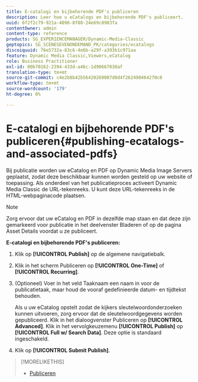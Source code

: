 ```yaml
---
title: E-catalogi en bijbehorende PDF's publiceren
description: Leer hoe u eCatalogs en bijbehorende PDF's publiceert.
uuid: 6f2f2c79-921a-4096-8f80-24e69c8983fa
contentOwner: admin
content-type: reference
products: SG_EXPERIENCEMANAGER/Dynamic-Media-Classic
geptopics: SG_SCENESEVENONDEMAND_PK/categories/ecatalogs
discoiquuid: 76e5732a-83c6-4e6b-a29f-a393b1c971aa
feature: Dynamic Media Classic,Viewers,eCatalog
role: Business Practitioner
exl-id: 00b70162-2394-433d-a46c-1d90667030af
translation-type: tm+mt
source-git-commit: c4e2b8b42b56420269087d0d4f262490464270c0
workflow-type: tm+mt
source-wordcount: '179'
ht-degree: 0%

---
```


# E-catalogi en bijbehorende PDF&#39;s publiceren{#publishing-ecatalogs-and-associated-pdfs}

Bij publicatie worden uw eCatalog en PDF op Dynamic Media Image Servers geplaatst, zodat deze beschikbaar kunnen worden gesteld op uw website of toepassing. Als onderdeel van het publicatieproces activeert Dynamic Media Classic de URL-tekenreeks. U kunt deze URL-tekenreeks in de HTML-webpaginacode plaatsen.

>[!NOTE]
>
>Zorg ervoor dat uw eCatalog en PDF in dezelfde map staan en dat deze zijn gemarkeerd voor publicatie in het deelvenster Bladeren of op de pagina Asset Details voordat u ze publiceert.

**E-catalogi en bijbehorende PDF&#39;s publiceren:**

1. Klik op **[!UICONTROL Publish]** op de algemene navigatiebalk.
1. Klik in het scherm Publiceren op **[!UICONTROL One-Time]** of **[!UICONTROL Recurring]**.
1. (Optioneel) Voer in het veld Taaknaam een naam in voor de publicatietaak, maar houd de vooraf gedefinieerde datum- en tijdtekst behouden.

   Als u uw eCatalog opstelt zodat de kijkers sleutelwoordonderzoeken kunnen uitvoeren, zorg ervoor dat de sleutelwoordgegevens worden gepubliceerd. Klik in het dialoogvenster Publiceren op **[!UICONTROL Advanced]**. Klik in het vervolgkeuzemenu **[!UICONTROL Publish]** op **[!UICONTROL Full w/ Search Data]**. Deze optie is standaard ingeschakeld.

1. Klik op ****[!UICONTROL Submit Publish]****.

>[!MORELIKETHIS]
>
>* [Publiceren](publishing-files.md)

